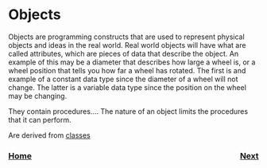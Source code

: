 # Objects
Objects are programming constructs that are used to represent physical objects and ideas in the real world.  Real world objects will have what are called attributes, which are pieces of data that describe the object.  An example of this may be a diameter that describes how large a wheel is, or a wheel position that tells you how far a wheel has rotated.  The first is and example of a constant data type since the diameter of a wheel will not change.  The latter is a variable data type since the position on the wheel may be changing.

They contain procedures....
The nature of an object limits the procedures that it can perform.

Are derived from [classes](./classes)


<h3><span style="float:left">
<a href="procedures">Home</a></span>
<span style="float:right">
<a href="stateMachines">Next</a></span></h3>